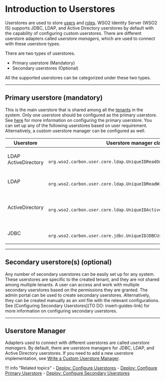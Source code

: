 # Introduction to Userstores

Userstores are used to store [users]({{base_path}}/users) and [roles]({{base_path}}/roles-and-permissions). WSO2 Identity Server (WSO2 IS) supports JDBC, LDAP, and Active Directory userstores by default with the capability of configuring custom userstores. There are different userstore adapters called *userstore managers*, which are used to connect
with these userstore types.

There are two types of userstores.
 
- Primary userstore (Mandatory)
- Secondary userstores (Optional) 

All the supported userstores can be categorized under these two types.

---

## Primary userstore (mandatory)

This is the main userstore that is shared among all the [tenants]({{base_path}}/introduction-to-multitenancy/) in the system. Only one userstore should be configured as the primary userstore. See [here]({{base_path}}/deploy/configure-the-primary-user-store/) for more information on configuring the primary userstore. You can set up any of the following userstores based on user requirement. Alternatively, a custom userstore manager can be configured as well. 

<table>
    <colgroup>
    <col style="width: 10%" />
    <col style="width: 40%" />
    <col style="width: 48%" />
    </colgroup>
    <thead>
    <tr class="header">
    <th>Userstore</th>
    <th>Userstore manager class</th>
    <th>Description</th>
    </tr>
    </thead>
    <tbody>
    <tr class="odd">
    <td><p>LDAP ActiveDirectory</p></td>
    <td><code>               org.wso2.carbon.user.core.ldap.UniqueIDReadOnlyLDAPUserStoreManager              </code></td>
    <td>Used to do read-only operations for external LDAP or ActiveDirectory userstores.</td>
    </tr>
    <tr class="even">
    <td>LDAP</td>
    <td><code>               org.wso2.carbon.user.core.ldap.UniqueIDReadWriteLDAPUserStoreManager              </code></td>
    <td>Used for external LDAP userstores to do both read and write operations. This is the default primary userstore configuration in the deployment.toml file for WSO2 Identity Server.</td>
    </tr>
    <tr class="odd">
    <td>ActiveDirectory</td>
    <td><code>               org.wso2.carbon.user.core.ldap.UniqueIDActiveDirectoryUserStoreManager              </code></td>
    <td>Used to configure an Active Directory Domain Service (AD DS) or Active Directory Lightweight Directory Service (AD LDS). This can be used only for read/write operations. If you need to use AD as read-only, you must use <code>               org.wso2.carbon.user.core.ldap.UniqueIDReadOnlyLDAPUserStoreManager.              </code></td>
    </tr>
    <tr class="even">
    <td>JDBC</td>
    <td><code>               org.wso2.carbon.user.core.jdbc.UniqueIDJDBCUserStoreManager              </code></td>
    <td>Used for JDBC userstores. This is the default primary userstore configuration in the deployment.toml file for all WSO2 Servers, except WSO2 Identity Server.</td>
    </tr>
    </tbody>
</table>


---

## Secondary userstore(s) (optional)

Any number of secondary userstores can be easily set up for any system. These userstores are specific to the created tenant, and they are
not shared among multiple tenants. A user can access and work with multiple secondary userstores based on the permissions they are granted. The admin portal can be used to create secondary userstores. Alternatively, they can be created manually as an xml file with the relevant configurations. See [Configuring Secondary Userstores](TO DO: insert-guides-link) for more information on configuring secondary userstores. 

---

## Userstore Manager

Adapters used to connect with different userstores are called *userstore managers*. By default, there are userstore managers for JDBC,
LDAP, and Active Directory userstores. If you need to add a new userstore implementation, see [Write a Custom Userstore Manager]({{base_path}}/deploy/write-a-custom-user-store-manager).


!!! info "Related topics"
    - [Deploy: Configure Userstores]({{base_path}}/deploy/configure-user-stores/)
    - [Deploy: Configure Primary Userstore]({{base_path}}/deploy/configure-the-primary-user-store/)
    - [Deploy: Configure Secondary Userstores]({{base_path}}/deploy/configure-secondary-user-stores/)
